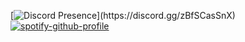 [![Discord Presence](https://lanyard-profile-readme.vercel.app/api/852891784898936832?&idleMessage=Probably%20planning%20something%20big...)](https://discord.gg/zBfSCasSnX)
[![spotify-github-profile](https://spotify-github-profile.vercel.app/api/view?uid=sreecharan.s&cover_image=true&theme=compact)](https://spotify-github-profile.vercel.app/api/view?uid=sreecharan.s&redirect=true)
